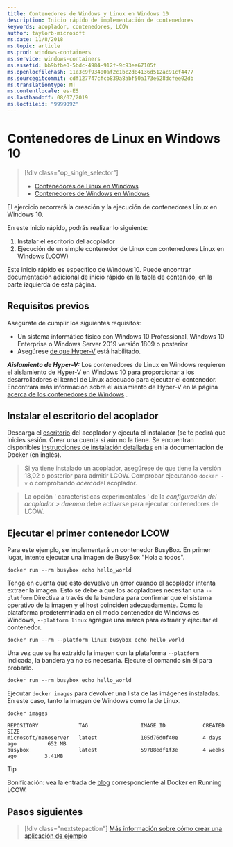 ```yaml
---
title: Contenedores de Windows y Linux en Windows 10
description: Inicio rápido de implementación de contenedores
keywords: acoplador, contenedores, LCOW
author: taylorb-microsoft
ms.date: 11/8/2018
ms.topic: article
ms.prod: windows-containers
ms.service: windows-containers
ms.assetid: bb9bfbe0-5bdc-4984-912f-9c93ea67105f
ms.openlocfilehash: 11e3c9f93400af2c1bc2d84136d512ac91cf4477
ms.sourcegitcommit: cdf127747cfcb839a8abf50a173e628dcfee02db
ms.translationtype: MT
ms.contentlocale: es-ES
ms.lasthandoff: 08/07/2019
ms.locfileid: "9999092"
---
```

# <a name="linux-containers-on-windows-10"></a>Contenedores de Linux en Windows 10

> [!div class="op_single_selector"]
> - [Contenedores de Linux en Windows](quick-start-windows-10-linux.md)
> - [Contenedores de Windows en Windows](quick-start-windows-10.md)

El ejercicio recorrerá la creación y la ejecución de contenedores Linux en Windows 10.

En este inicio rápido, podrás realizar lo siguiente:

1. Instalar el escritorio del acoplador
2. Ejecución de un simple contenedor de Linux con contenedores Linux en Windows (LCOW)

Este inicio rápido es específico de Windows10. Puede encontrar documentación adicional de inicio rápido en la tabla de contenido, en la parte izquierda de esta página.

## <a name="prerequisites"></a>Requisitos previos

Asegúrate de cumplir los siguientes requisitos:
- Un sistema informático físico con Windows 10 Professional, Windows 10 Enterprise o Windows Server 2019 versión 1809 o posterior
- Asegúrese [de que Hyper-V](https://docs.microsoft.com/virtualization/hyper-v-on-windows/reference/hyper-v-requirements) está habilitado.

***Aislamiento de Hyper-V:*** Los contenedores de Linux en Windows requieren el aislamiento de Hyper-V en Windows 10 para proporcionar a los desarrolladores el kernel de Linux adecuado para ejecutar el contenedor. Encontrará más información sobre el aislamiento de Hyper-V en la página [acerca de los contenedores de Windows](../about/index.md) .

## <a name="install-docker-desktop"></a>Instalar el escritorio del acoplador

Descarga el [escritorio](https://store.docker.com/editions/community/docker-ce-desktop-windows) del acoplador y ejecuta el instalador (se te pedirá que inicies sesión. Crear una cuenta si aún no la tiene. Se encuentran disponibles [instrucciones de instalación detalladas](https://docs.docker.com/docker-for-windows/install) en la documentación de Docker (en inglés).

> Si ya tiene instalado un acoplador, asegúrese de que tiene la versión 18,02 o posterior para admitir LCOW. Comprobar ejecutando `docker -v` o comprobando *acerca*del acoplador.

> La opción ' características experimentales ' de la *configuración del acoplador > daemon* debe activarse para ejecutar contenedores de LCOW.

## <a name="run-your-first-lcow-container"></a>Ejecutar el primer contenedor LCOW

Para este ejemplo, se implementará un contenedor BusyBox. En primer lugar, intente ejecutar una imagen de BusyBox "Hola a todos".

```console
docker run --rm busybox echo hello_world
```

Tenga en cuenta que esto devuelve un error cuando el acoplador intenta extraer la imagen. Esto se debe a que los acopladores necesitan una `--platform` Directiva a través de la bandera para confirmar que el sistema operativo de la imagen y el host coinciden adecuadamente. Como la plataforma predeterminada en el modo contenedor de Windows es Windows, `--platform linux` agregue una marca para extraer y ejecutar el contenedor.

```console
docker run --rm --platform linux busybox echo hello_world
```

Una vez que se ha extraído la imagen con la plataforma `--platform` indicada, la bandera ya no es necesaria. Ejecute el comando sin él para probarlo.

```console
docker run --rm busybox echo hello_world
```

Ejecutar `docker images` para devolver una lista de las imágenes instaladas. En este caso, tanto la imagen de Windows como la de Linux.

```console
docker images

REPOSITORY             TAG                 IMAGE ID            CREATED             SIZE
microsoft/nanoserver   latest              105d76d0f40e        4 days ago          652 MB
busybox                latest              59788edf1f3e        4 weeks ago         3.41MB
```

> [!TIP]
> Bonificación: vea la entrada de [blog](https://blog.docker.com/2018/02/docker-for-windows-18-02-with-windows-10-fall-creators-update/) correspondiente al Docker en Running LCOW.

## <a name="next-steps"></a>Pasos siguientes

> [!div class="nextstepaction"]
> [Más información sobre cómo crear una aplicación de ejemplo](./building-sample-app.md)

